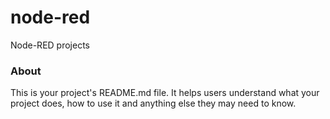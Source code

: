 node-red
========

Node-RED projects

### About

This is your project's README.md file. It helps users understand what your
project does, how to use it and anything else they may need to know.